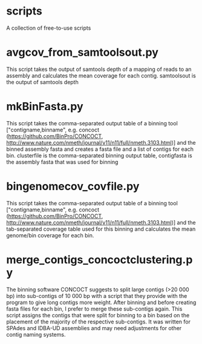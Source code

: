 # scripts
A collection of free-to-use scripts

# avgcov_from_samtoolsout.py
This script takes the output of samtools depth of a mapping of reads to an assembly and calculates the mean coverage for each contig.
samtoolsout is the output of samtools depth

# mkBinFasta.py
This script takes the comma-separated output table of a binning tool ["contigname,binname", e.g. concoct (https://github.com/BinPro/CONCOCT, http://www.nature.com/nmeth/journal/v11/n11/full/nmeth.3103.html)] and the binned assembly fasta and creates a fasta file and a list of contigs for each bin.
clusterfile is the comma-separated binning output table, contigfasta is the assembly fasta that was used for binning

# bingenomecov_covfile.py
This script takes the comma-separated output table of a binning tool ["contigname,binname", e.g. concoct (https://github.com/BinPro/CONCOCT, http://www.nature.com/nmeth/journal/v11/n11/full/nmeth.3103.html)] and the tab-separated coverage table used for this binning and calculates the mean genome/bin coverage for each bin.

# merge_contigs_concoctclustering.py
The binning software CONCOCT suggests to split large contigs (>20 000 bp) into sub-contigs of 10 000 bp with a script that they provide with the program to give long contigs more weight. After binning and before creating fasta files for each bin, I prefer to merge these sub-contigs again. This script assigns the contigs that were split for binning to a bin based on the placement of the majority of the respective sub-contigs. It was written for SPAdes and IDBA-UD assemblies and may need adjustments for other contig naming systems.
